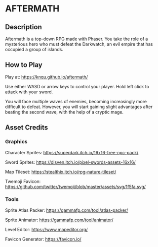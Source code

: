 # AFTERMATH

## Description

Aftermath is a top-down RPG made with Phaser. You take the role of a mysterious hero who must defeat the Darkwatch, an evil empire that has occupied a group of islands.

## How to Play

Play at: https://knqu.github.io/aftermath/

Use either WASD or arrow keys to control your player. Hold left click to attack with your sword.

You will face multiple waves of enemies, becoming increasingly more difficult to defeat. However, you will start gaining slight advantages after beating the second wave, with the help of a cryptic mage.

## Asset Credits

### Graphics

Character Sprites: https://superdark.itch.io/16x16-free-npc-pack/

Sword Sprites: https://disven.itch.io/pixel-swords-assets-16x16/

Map Tileset: https://stealthix.itch.io/rpg-nature-tileset/

Twemoji Favicon: https://github.com/twitter/twemoji/blob/master/assets/svg/1f5fa.svg/

### Tools

Sprite Atlas Packer: https://gammafp.com/tool/atlas-packer/

Sprite Animator: https://gammafp.com/tool/animator/

Level Editor: https://www.mapeditor.org/

Favicon Generator: https://favicon.io/

